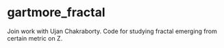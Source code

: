 # gartmore_fractal

Join work with Ujan Chakraborty.
Code for studying fractal emerging from certain metric on Z.
